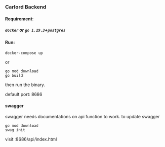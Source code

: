 ### Carlord Backend

#### Requirement:
##### `docker` or `go 1.19.3`+`postgres`

#### Run:
    docker-compose up

or 
    
    go mod download
    go build
    
then run the binary.

default port: 8686

#### swagger
swagger needs documentations on api function to work.
to update swagger
    
    go mod download
    swag init

visit :8686/api/index.html

